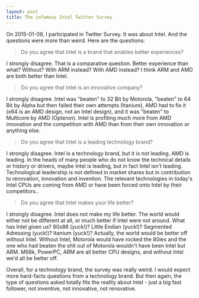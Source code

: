 ```yaml
---
layout: post
title: The infamous Intel Twitter Survey
---
```


On 2015-01-09, I participated in Twitter Survey.
It was about Intel.
And the questions were more than weird.
Here are the questions:

<blockquote><p>Do you agree that Intel is a brand that enables better experiences?</p></blockquote>

I strongly disagree.
That is a comparative question.
Better experience than what?
Without?
With ARM instead?
With AMD instead?
I think ARM and AMD are both better than Intel.

<blockquote><p>Do you agree that Intel is an innovative company?</p></blockquote>

I strongly disagree.
Intel was "beaten" to 32 Bit by Motorola, "beaten" to 64 Bit by Alpha but then failed their own attempts (Itanium), AMD had to fix it (x64 is an AMD design, not an Intel design), and it was "beaten" to Multicore by AMD (Opteron).
Intel is profiting much more from AMD innovation and the competition with AMD than from their own innovation or anything else.

<blockquote><p>Do you agree that Intel is a leading technology brand?</p></blockquote>

I strongly disagree.
Intel is a technology brand, but it is not leading.
AMD is leading.
In the heads of many people who do not know the technical details or history or drivers, maybe Intel is leading, but in fact Intel isn't leading.
Technological leadership is not defined in market shares but in contribution to renovation, innovation and invention.
The relevant technologies in today's Intel CPUs are coming from AMD or have been forced onto Intel by their competitors..

<blockquote><p>Do you agree that Intel makes your life better?</p></blockquote>

I strongly disagree.
Intel does not make my life better.
The world would either not be different at all, or much better if Intel were not around.
What has Intel given us?
80x86 (yuck!)?
Little Endian (yuck!)?
Segmented Adressing (yuck!)?
Itanium (yuck!)?
Actually, the world would be better off without Intel.
Without Intel, Motorola would have rocked the 80ies and the one who had beaten the shit out of Motorola wouldn't have been Intel but ARM.
M68k, PowerPC, ARM are all better CPU designs, and without Intel we'd all be better off.

Overall, for a technology brand, the survey was really weird.
I would expect more hard-facts questions from a technology brand.
But then again, the type of questions asked totally fits the reality about Intel - just a big fast follower, not inventive, not innovative, not renovative.
